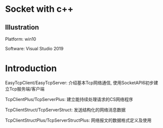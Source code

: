 # Socket with c++

## Illustration

Platform: win10

Software:  Visual Studio 2019

# Introduction

EasyTcpClient/EasyTcpServer: 介绍基本Tcp网络通信, 使用SocketAPI6初步建立Tcp服务端/客户端

TcpClientPlus/TcpServerPlus: 建立能持续处理请求的CS网络程序

TcpClientStruct/TcpServerStruct: 发送结构化的网络消息数据

TcpClientStructPlus/TcpServerStructPlus: 网络报文的数据格式定义及使用
